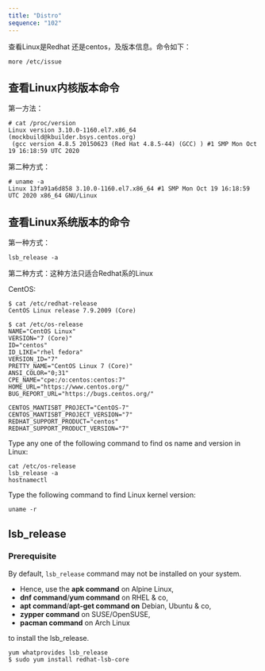 ```yaml
---
title: "Distro"
sequence: "102"
---
```


查看Linux是Redhat 还是centos，及版本信息。命令如下：

```text
more /etc/issue
```

## 查看Linux内核版本命令

第一方法：

```text
# cat /proc/version
Linux version 3.10.0-1160.el7.x86_64 (mockbuild@kbuilder.bsys.centos.org)
 (gcc version 4.8.5 20150623 (Red Hat 4.8.5-44) (GCC) ) #1 SMP Mon Oct 19 16:18:59 UTC 2020
```

第二种方式：

```text
# uname -a
Linux 13fa91a6d858 3.10.0-1160.el7.x86_64 #1 SMP Mon Oct 19 16:18:59 UTC 2020 x86_64 GNU/Linux
```

## 查看Linux系统版本的命令

第一种方式：

```text
lsb_release -a
```

第二种方式：这种方法只适合Redhat系的Linux

CentOS:

```text
$ cat /etc/redhat-release 
CentOS Linux release 7.9.2009 (Core)
```

```text
$ cat /etc/os-release
NAME="CentOS Linux"
VERSION="7 (Core)"
ID="centos"
ID_LIKE="rhel fedora"
VERSION_ID="7"
PRETTY_NAME="CentOS Linux 7 (Core)"
ANSI_COLOR="0;31"
CPE_NAME="cpe:/o:centos:centos:7"
HOME_URL="https://www.centos.org/"
BUG_REPORT_URL="https://bugs.centos.org/"

CENTOS_MANTISBT_PROJECT="CentOS-7"
CENTOS_MANTISBT_PROJECT_VERSION="7"
REDHAT_SUPPORT_PRODUCT="centos"
REDHAT_SUPPORT_PRODUCT_VERSION="7"
```

Type any one of the following command to find os name and version in Linux:

```text
cat /etc/os-release
lsb_release -a
hostnamectl
```

Type the following command to find Linux kernel version:

```text
uname -r
```

## lsb_release

### Prerequisite

By default, `lsb_release` command may not be installed on your system.

- Hence, use the **apk command** on Alpine Linux,
- **dnf command**/**yum command** on RHEL & co,
- **apt command**/**apt-get command on** Debian, Ubuntu & co,
- **zypper command** on SUSE/OpenSUSE,
- **pacman command** on Arch Linux

to install the lsb_release.

```text
yum whatprovides lsb_release
$ sudo yum install redhat-lsb-core
```